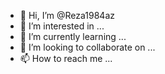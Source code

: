 - 👋 Hi, I’m @Reza1984az
- 👀 I’m interested in ...
- 🌱 I’m currently learning ...
- 💞️ I’m looking to collaborate on ...
- 📫 How to reach me ...

<!---
Reza1984az/Reza1984az is a ✨ special ✨ repository because its `README.md` (this file) appears on your GitHub profile.
You can click the Preview link to take a look at your changes.
--->
